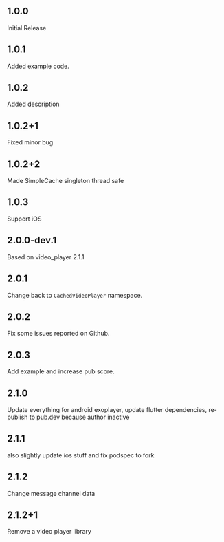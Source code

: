 ## 1.0.0

Initial Release

## 1.0.1

Added example code.

## 1.0.2

Added description

## 1.0.2+1

Fixed minor bug

## 1.0.2+2

Made SimpleCache singleton thread safe

## 1.0.3

Support iOS

## 2.0.0-dev.1

Based on video_player 2.1.1

## 2.0.1

Change back to `CachedVideoPlayer` namespace.

## 2.0.2

Fix some issues reported on Github.

## 2.0.3

Add example and increase pub score.

## 2.1.0

Update everything for android exoplayer, update flutter dependencies,
re-publish to pub.dev because author inactive

## 2.1.1

also slightly update ios stuff and fix podspec to fork

## 2.1.2

Change message channel data

## 2.1.2+1

Remove a video player library